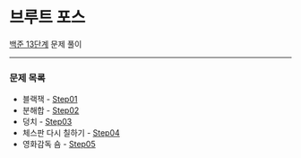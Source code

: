 # 브루트 포스
[백준 13단계](https://www.acmicpc.net/step/22) 문제 풀이

---

### 문제 목록

- 블랙잭 - [Step01](https://github.com/StudyForCoding/BEAKJOON/tree/master/13_BruteForce/Step01/README.md)
- 분해합 - [Step02](https://github.com/StudyForCoding/BEAKJOON/tree/master/13_BruteForce/Step02/README.md)
- 덩치 - [Step03](https://github.com/StudyForCoding/BEAKJOON/tree/master/13_BruteForce/Step03/README.md)
- 체스판 다시 칠하기 - [Step04](https://github.com/StudyForCoding/BEAKJOON/tree/master/13_BruteForce/Step04/README.md)
- 영화감독 숌 - [Step05](https://github.com/StudyForCoding/BEAKJOON/tree/master/13_BruteForce/Step05/README.md)

  
